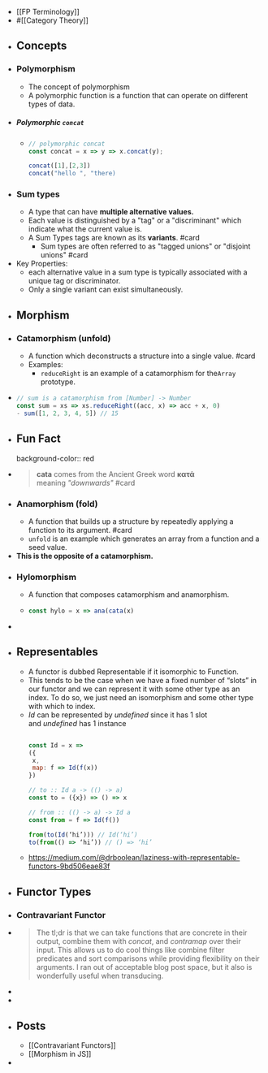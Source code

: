 - [[FP Terminology]]
- #[[Category Theory]]
- ## Concepts
- ### Polymorphism
	- The concept of polymorphism
	- A polymorphic function is a function that can operate on different types of data.
- ##### Polymorphic `concat`
	- ```js
	  // polymorphic concat
	  const concat = x => y => x.concat(y);
	  
	  concat([1],[2,3])
	  concat("hello ", "there)
	  ```
- ### Sum types
	- A type that can have **multiple alternative values.**
	- Each value is distinguished by a "tag" or a "discriminant" which indicate what the current value is.
	- A Sum Types tags are known as its **variants**. #card
		- Sum types are often referred to as "tagged unions" or "disjoint unions" #card
- Key Properties:
	- each alternative value in a sum type is typically associated with a unique tag or discriminator.
	- Only a single variant can exist simultaneously.
- ## Morphism
- ### Catamorphism (unfold)
	- A function which deconstructs a structure into a single value. #card
	- Examples:
		- `reduceRight` is an example of a catamorphism for  the`Array` prototype.
- ```js
  // sum is a catamorphism from [Number] -> Number
  const sum = xs => xs.reduceRight((acc, x) => acc + x, 0)
  - sum([1, 2, 3, 4, 5]) // 15
  ```
- ## Fun Fact
  background-color:: red
- > **cata** comes from the Ancient Greek word **κατά** meaning *"downwards"* #card
- ### Anamorphism (fold)
	- A function that builds up a structure by repeatedly applying a function to its argument. #card
	- `unfold` is an example which generates an array from a function and a seed value.
- **This is the opposite of a catamorphism.**
- ### Hylomorphism
	- A function that composes catamorphism and anamorphism.
	- ```js
	  const hylo = x => ana(cata(x)
	  ```
-
- ## Representables
	- A functor is dubbed Representable if it isomorphic to Function.
	- This tends to be the case when we have a fixed number of “slots” in our functor and we can represent it with some other type as an index. To do so, we just need an isomorphism and some other type with which to index.
	- *Id* can be represented by *undefined* since it has 1 slot and *undefined* has 1 instance
	  ```js
	  
	  const Id = x =>
	  ({
	   x,
	   map: f => Id(f(x))
	  })
	  
	  // to :: Id a -> (() -> a)
	  const to = ({x}) => () => x
	  
	  // from :: (() -> a) -> Id a
	  const from = f => Id(f())
	  
	  from(to(Id(‘hi’))) // Id(‘hi’)
	  to(from(() => ‘hi’)) // () => ‘hi’
	  ```
	- https://medium.com/@drboolean/laziness-with-representable-functors-9bd506eae83f
- ## Functor Types
- ### Contravariant Functor
- > The tl;dr is that we can take functions that are concrete in their output, combine them with *concat*, and *contramap* over their input. This allows us to do cool things like combine filter predicates and sort comparisons while providing flexibility on their arguments. I ran out of acceptable blog post space, but it also is wonderfully useful when transducing.
-
-
- ## Posts
	- [[Contravariant Functors]]
	- [[Morphism in JS]]
-